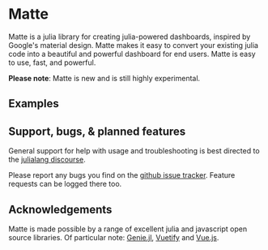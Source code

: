 # Matte

Matte is a julia library for creating julia-powered dashboards, inspired by Google's material
design. Matte makes it easy to convert your existing julia code into a beautiful and powerful
dashboard for end users. Matte is easy to use, fast, and powerful.

**Please note**: Matte is new and is still highly experimental.

## Examples


## Support, bugs, & planned features

General support for help with usage and troubleshooting is best directed to the
[julialang discourse](https://discourse.julialang.org/).

Please report any bugs you find on the
[github issue tracker](https://github.com/angusmoore/Matte.jl/issues). Feature requests can
be logged there too.

## Acknowledgements

Matte is made possible by a range of excellent julia and javascript open source libraries.
Of particular note: [Genie.jl](https://genieframework.github.io/Genie.jl/),
[Vuetify](https://vuetifyjs.com/) and [Vue.js](https://vuejs.org/).
